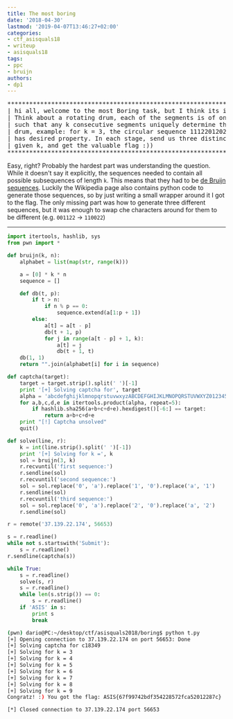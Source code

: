 ```yaml
---
title: The most boring
date: '2018-04-30'
lastmod: '2019-04-07T13:46:27+02:00'
categories:
- ctf_asisquals18
- writeup
- asisquals18
tags:
- ppc
- bruijn
authors:
- dp1
---
```


<script type="text/javascript" async
  src="https://cdn.rawgit.com/mathjax/MathJax/2.7.1/MathJax.js?config=TeX-MML-AM_CHTML">
</script>
<script type="text/x-mathjax-config">
MathJax.Hub.Config({
  TeX: { equationNumbers: { autoNumber: "AMS" } },
  tex2jax: {
    inlineMath: [['$','$'], ['\\(','\\)']],
    processEscapes: true
  }
});
</script>

<pre>
*******************************************************************************
| hi all, welcome to the most Boring task, but I think its interesting for all|
| Think about a rotating drum, each of the segments is of one of three types, |
| such that any k consecutive segments uniquely determine the position of the |
| drum, example: for k = 3, the circular sequence 111220120210110200100022212 |
| has desired property. In each stage, send us three distinct sequences with  |
| given k, and get the valuable flag :))                                      |
*******************************************************************************
</pre>

Easy, right? Probably the hardest part was understanding the question. While it doesn't say it explicitly, the sequences needed to contain all possible subsequences of length `k`. This means that they had to be [de Bruijn sequences](https://en.wikipedia.org/wiki/De_Bruijn_sequence). Luckily the Wikipedia page also contains python code to generate those sequences, so by just writing a small wrapper around it I got to the flag.
The only missing part was how to generate three different sequences, but it was enough to swap che characters around for them to be different (e.g. `001122` -> `110022`)

---

```python
import itertools, hashlib, sys
from pwn import *

def bruijn(k, n):
	alphabet = list(map(str, range(k)))

	a = [0] * k * n
	sequence = []

	def db(t, p):
		if t > n:
			if n % p == 0:
				sequence.extend(a[1:p + 1])
		else:
			a[t] = a[t - p]
			db(t + 1, p)
			for j in range(a[t - p] + 1, k):
				a[t] = j
				db(t + 1, t)
	db(1, 1)
	return "".join(alphabet[i] for i in sequence)

def captcha(target):
	target = target.strip().split(' ')[-1]
	print '[+] Solving captcha for', target
	alpha = 'abcdefghijklmnopqrstuvwxyzABCDEFGHIJKLMNOPQRSTUVWXYZ0123456789'
	for a,b,c,d,e in itertools.product(alpha, repeat=5):
		if hashlib.sha256(a+b+c+d+e).hexdigest()[-6:] == target:
			return a+b+c+d+e
	print "[!] Captcha unsolved"
	quit()

def solve(line, r):
	k = int(line.strip().split(' ')[-1])
	print '[+] Solving for k =', k
	sol = bruijn(3, k)
	r.recvuntil('first sequence:')
	r.sendline(sol)
	r.recvuntil('second sequence:')
	sol = sol.replace('0', 'a').replace('1', '0').replace('a', '1')
	r.sendline(sol)
	r.recvuntil('third sequence:')
	sol = sol.replace('0', 'a').replace('2', '0').replace('a', '2')
	r.sendline(sol)

r = remote('37.139.22.174', 56653)

s = r.readline()
while not s.startswith('Submit'):
	s = r.readline()
r.sendline(captcha(s))

while True:
	s = r.readline()
	solve(s, r)
	s = r.readline()
	while len(s.strip()) == 0:
		s = r.readline()
	if 'ASIS' in s:
		print s
		break

```

```bash
(pwn) dario@PC:~/desktop/ctf/asisquals2018/boring$ python t.py
[+] Opening connection to 37.139.22.174 on port 56653: Done
[+] Solving captcha for c18349
[+] Solving for k = 3
[+] Solving for k = 4
[+] Solving for k = 5
[+] Solving for k = 6
[+] Solving for k = 7
[+] Solving for k = 8
[+] Solving for k = 9
Congratz! :) You got the flag: ASIS{67f99742bdf354228572fca52012287c}

[*] Closed connection to 37.139.22.174 port 56653
```
